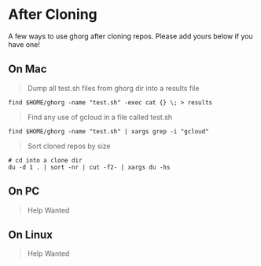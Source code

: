 # After Cloning

A few ways to use ghorg after cloning repos. Please add yours below if you have one!

## On Mac

> Dump all test.sh files from ghorg dir into a results file

```
find $HOME/ghorg -name "test.sh" -exec cat {} \; > results
```

> Find any use of gcloud in a file called test.sh

```
find $HOME/ghorg -name "test.sh" | xargs grep -i "gcloud"
```

> Sort cloned repos by size

```
# cd into a clone dir
du -d 1 . | sort -nr | cut -f2- | xargs du -hs
```

## On PC

> Help Wanted

## On Linux

> Help Wanted
